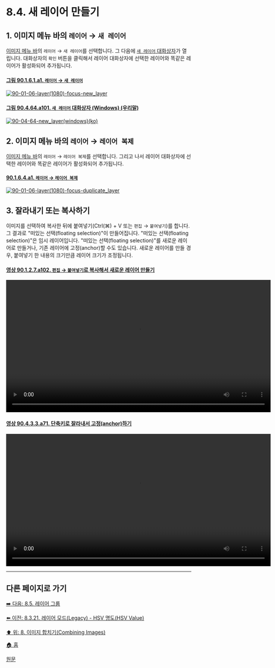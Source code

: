 # 8.4. 새 레이어 만들기
## 1. 이미지 메뉴 바의 `레이어` → `새 레이어`
[이미지 메뉴 바](./03-02-02-02-image-menu.md#32222-이미지-메뉴-바의-위치macos)의 `레이어` → `새 레이어`를 선택합니다. 그 다음에 [`새 레이어` 대화상자](./16-07-02-new-layer.md)가 열립니다. 대화상자의 `확인` 버튼을 클릭해서 레이어 대화상자에 선택한 레이어와 똑같은 레이어가 활성화되어 추가됩니다.

#### [그림 90.1.6.1.a1. `레이어` → `새 레이어`](https://wonder13662.github.io/gimp/2.10.36_ko/90-01-06-layerx-01-new_layer.html#%EA%B7%B8%EB%A6%BC-90161a1-%EB%A0%88%EC%9D%B4%EC%96%B4--%EC%83%88-%EB%A0%88%EC%9D%B4%EC%96%B4)
[![90-01-06-layer(1080)-focus-new_layer](https://github.com/wonder13662/gimp/assets/15767104/0ed82adb-7ea5-4238-ad3b-c669e6ce926a)](https://wonder13662.github.io/gimp/2.10.36_ko/90-01-06-layerx-01-new_layer.html#%EA%B7%B8%EB%A6%BC-90161a1-%EB%A0%88%EC%9D%B4%EC%96%B4--%EC%83%88-%EB%A0%88%EC%9D%B4%EC%96%B4)

#### [그림 90.4.64.a101. `새 레이어` 대화상자 (Windows) (우리말)](https://wonder13662.github.io/gimp/2.10.36_ko/90-04-64-new_layer.html#%EA%B7%B8%EB%A6%BC-90464a101-%EC%83%88-%EB%A0%88%EC%9D%B4%EC%96%B4-%EB%8C%80%ED%99%94%EC%83%81%EC%9E%90-windows-%EC%9A%B0%EB%A6%AC%EB%A7%90)
[![90-04-64-new_layer(windows)(ko)](https://github.com/wonder13662/gimp/assets/15767104/7e0337c7-1786-4630-822d-47832eaee97a)](https://wonder13662.github.io/gimp/2.10.36_ko/90-04-64-new_layer.html#%EA%B7%B8%EB%A6%BC-90464a101-%EC%83%88-%EB%A0%88%EC%9D%B4%EC%96%B4-%EB%8C%80%ED%99%94%EC%83%81%EC%9E%90-windows-%EC%9A%B0%EB%A6%AC%EB%A7%90)

## 2. 이미지 메뉴 바의 `레이어` → `레이어 복제`
[이미지 메뉴 바](./03-02-02-02-image-menu.md#32222-이미지-메뉴-바의-위치macos)의 `레이어` → `레이어 복제`를 선택합니다. 그리고 나서 레이어 대화상자에 선택한 레이어와 똑같은 레이어가 활성화되어 추가됩니다.

#### [90.1.6.4.a1. `레이어` → `레이어 복제`](https://wonder13662.github.io/gimp/2.10.36_ko/90-01-06-layerx-04-duplicate_layer.html#%EA%B7%B8%EB%A6%BC-90164a1-%EB%A0%88%EC%9D%B4%EC%96%B4--%EB%A0%88%EC%9D%B4%EC%96%B4-%EB%B3%B5%EC%A0%9C)
[![90-01-06-layer(1080)-focus-duplicate_layer](https://github.com/wonder13662/gimp/assets/15767104/12de471a-4720-4393-83c6-80546a8815c7)](https://wonder13662.github.io/gimp/2.10.36_ko/90-01-06-layerx-04-duplicate_layer.html#%EA%B7%B8%EB%A6%BC-90164a1-%EB%A0%88%EC%9D%B4%EC%96%B4--%EB%A0%88%EC%9D%B4%EC%96%B4-%EB%B3%B5%EC%A0%9C)

## 3. 잘라내기 또는 복사하기
이미지를 선택하여 복사한 뒤에 붙여넣기(Ctrl(⌘) + V 또는 `편집` → `붙여넣기`)를 합니다. 그 결과로 "떠있는 선택(floating selection)"이 만들어집니다. "떠있는 선택(floating selection)"은 임시 레이어입니다. "떠있는 선택(floating selection)"를 새로운 레이어로 만들거나, 기존 레이어에 고정(anchor)할 수도 있습니다. 새로운 레이어를 만들 경우, 붙여넣기 한 내용의 크기만큼 레이어 크기가 조정됩니다.

<a id="90-01-02-07-a102"></a>

#### [영상 90.1.2.7.a102. `편집` → `붙여넣기`로 복사해서 새로운 레이어 만들기](./90-01-02-07-paste.md#90-01-02-07-a102)
<video controls="controls" width="720"  src="https://github.com/wonder13662/gimp/assets/15767104/f8692879-8260-4957-a3c9-22373c6817ad"></video>

<a id="90-04-03-03-a71"></a>

#### [영상 90.4.3.3.a71. 단축키로 잘라내서 고정(anchor)하기](./90-04-03-03-floating_selection.md#90-04-03-03-a71)
<video controls="controls" width="720"  src="https://github.com/wonder13662/gimp/assets/15767104/75c81567-91ea-4306-a716-037fd0264037"></video>

***

## 다른 페이지로 가기
[➡️ 다음: 8.5. 레이어 그룹](./08-05-00-layer-groups.md)

[⬅️ 이전: 8.3.21. 레이어 모드(Legacy) - HSV 명도(HSV Value)](./08-03-21-hsv_components_layer_mode-hsv_value.md)

[⬆️ 위: 8. 이미지 합치기(Combining Images)](./08-00-combining-images.md)

[🏠 홈](./00-home.md)

[원문](https://docs.gimp.org/2.10/ko/gimp-using-layers.html)